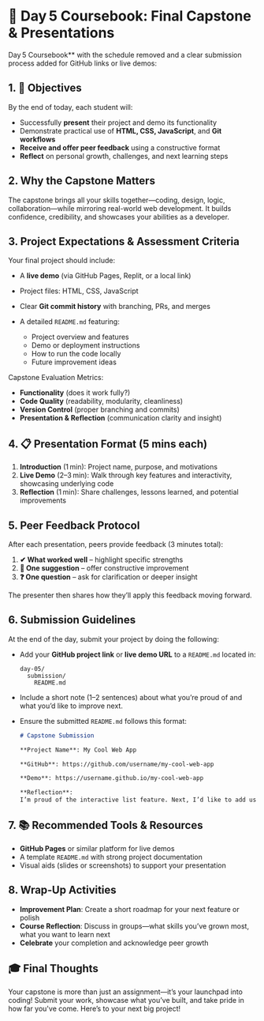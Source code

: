 # 📘 Day 5 Coursebook: Final Capstone & Presentations

Day 5 Coursebook** with the schedule removed and a clear submission process added for GitHub links or live demos:

## 1. 🎯 Objectives

By the end of today, each student will:

* Successfully **present** their project and demo its functionality
* Demonstrate practical use of **HTML, CSS, JavaScript**, and **Git workflows**
* **Receive and offer peer feedback** using a constructive format
* **Reflect** on personal growth, challenges, and next learning steps



## 2. Why the Capstone Matters

The capstone brings all your skills together—coding, design, logic, collaboration—while mirroring real-world web development. It builds confidence, credibility, and showcases your abilities as a developer.



## 3. Project Expectations & Assessment Criteria

Your final project should include:

* A **live demo** (via GitHub Pages, Replit, or a local link)
* Project files: HTML, CSS, JavaScript
* Clear **Git commit history** with branching, PRs, and merges
* A detailed `README.md` featuring:

  * Project overview and features
  * Demo or deployment instructions
  * How to run the code locally
  * Future improvement ideas

Capstone Evaluation Metrics:

* **Functionality** (does it work fully?)
* **Code Quality** (readability, modularity, cleanliness)
* **Version Control** (proper branching and commits)
* **Presentation & Reflection** (communication clarity and insight)



## 4. 📋 Presentation Format (5 mins each)

1. **Introduction** (1 min): Project name, purpose, and motivations
2. **Live Demo** (2–3 min): Walk through key features and interactivity, showcasing underlying code
3. **Reflection** (1 min): Share challenges, lessons learned, and potential improvements


## 5. Peer Feedback Protocol

After each presentation, peers provide feedback (3 minutes total):

1. **✔ What worked well** – highlight specific strengths
2. **🔧 One suggestion** – offer constructive improvement
3. **❓ One question** – ask for clarification or deeper insight

The presenter then shares how they’ll apply this feedback moving forward.


## 6. Submission Guidelines

At the end of the day, submit your project by doing the following:

* Add your **GitHub project link** or **live demo URL** to a `README.md` located in:

  ```
  day-05/
    submission/
      README.md
  ```
* Include a short note (1–2 sentences) about what you’re proud of and what you’d like to improve next.
* Ensure the submitted `README.md` follows this format:

  ```markdown
  # Capstone Submission

  **Project Name**: My Cool Web App

  **GitHub**: https://github.com/username/my-cool-web-app

  **Demo**: https://username.github.io/my-cool-web-app

  **Reflection**:
  I’m proud of the interactive list feature. Next, I’d like to add user authentication.
  ```


## 7. 📚 Recommended Tools & Resources

* **GitHub Pages** or similar platform for live demos
* A template `README.md` with strong project documentation
* Visual aids (slides or screenshots) to support your presentation



## 8. Wrap‑Up Activities

* **Improvement Plan**: Create a short roadmap for your next feature or polish
* **Course Reflection**: Discuss in groups—what skills you’ve grown most, what you want to learn next
* **Celebrate** your completion and acknowledge peer growth


## 🎓 Final Thoughts

Your capstone is more than just an assignment—it’s your launchpad into coding! Submit your work, showcase what you’ve built, and take pride in how far you've come. Here’s to your next big project!